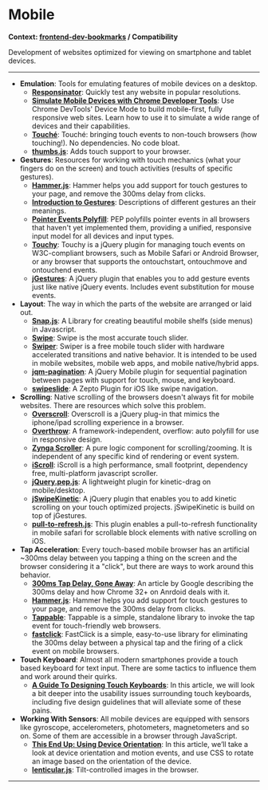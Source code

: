 # Mobile

**Context: [frontend-dev-bookmarks](../README.md) / Compatibility**

Development of websites optimized for viewing on smartphone and tablet devices.

---

- **Emulation**: Tools for emulating features of mobile devices on a desktop.
  - **[Responsinator](http://www.responsinator.com/)**: Quickly test any website in popular resolutions.
  - **[Simulate Mobile Devices with Chrome Developer Tools](https://developers.google.com/web/tools/chrome-devtools/iterate/device-mode/?hl=en)**: Use Chrome DevTools' Device Mode to build mobile-first, fully responsive web sites. Learn how to use it to simulate a wide range of devices and their capabilities.
  - **[Touché](https://github.com/davidcalhoun/touche)**: Touché: bringing touch events to non-touch browsers (how touching!). No dependencies. No code bloat.
  - **[thumbs.js](http://mwbrooks.github.io/thumbs.js/)**: Adds touch support to your browser.
- **Gestures**: Resources for working with touch mechanics (what your fingers do on the screen) and touch activities (results of specific gestures).
  - **[Hammer.js](http://hammerjs.github.io/)**: Hammer helps you add support for touch gestures to your page, and remove the 300ms delay from clicks.
  - **[Introduction to Gestures](https://www.google.com/design/spec/patterns/gestures.html)**: Descriptions of different gestures an their meanings.
  - **[Pointer Events Polyfill](https://github.com/jquery/PEP)**: PEP polyfills pointer events in all browsers that haven't yet implemented them, providing a unified, responsive input model for all devices and input types.
  - **[Touchy](https://github.com/HotStudio/touchy)**: Touchy is a jQuery plugin for managing touch events on W3C-compliant browsers, such as Mobile Safari or Android Browser, or any browser that supports the ontouchstart, ontouchmove and ontouchend events.
  - **[jGestures](http://jgestures.codeplex.com/)**: A jQuery plugin that enables you to add gesture events just like native jQuery events. Includes event substitution for mouse events.
- **Layout**: The way in which the parts of the website are arranged or laid out.
  - **[Snap.js](https://github.com/jakiestfu/Snap.js)**: A Library for creating beautiful mobile shelfs (side menus) in Javascript.
  - **[Swipe](https://github.com/thebird/swipe)**: Swipe is the most accurate touch slider.
  - **[Swiper](http://idangero.us/swiper/)**: Swiper is a free mobile touch slider with hardware accelerated transitions and native behavior. It is intended to be used in mobile websites, mobile web apps, and mobile native/hybrid apps.
  - **[jqm-pagination](https://github.com/filamentgroup/jqm-pagination)**: A jQuery Mobile plugin for sequential pagination between pages with support for touch, mouse, and keyboard.
  - **[swipeslide](https://github.com/max-power/swipeslide)**: A Zepto Plugin for iOS like swipe navigation.
- **Scrolling**: Native scrolling of the browsers doesn't always fit for mobile websites. There are resources which solve this problem.
  - **[Overscroll](https://github.com/azoff/overscroll)**: Overscroll is a jQuery plug-in that mimics the iphone/ipad scrolling experience in a browser.
  - **[Overthrow](https://www.filamentgroup.com/lab/overthrow.html)**: A framework-independent, overflow: auto polyfill for use in responsive design.
  - **[Zynga Scroller](https://github.com/zynga/scroller)**: A pure logic component for scrolling/zooming. It is independent of any specific kind of rendering or event system.
  - **[iScroll](http://iscrolljs.com/)**: iScroll is a high performance, small footprint, dependency free, multi-platform javascript scroller.
  - **[jQuery.pep.js](http://pep.briangonzalez.org/)**: A lightweight plugin for kinetic-drag on mobile/desktop.
  - **[jSwipeKinetic](http://jswipekinetic.codeplex.com/)**: A jQuery plugin that enables you to add kinetic scrolling on your touch optimized projects. jSwipeKinetic is build on top of jGestures.
  - **[pull-to-refresh.js](https://github.com/visiongeist/pull-to-refresh-js)**: This plugin enables a pull-to-refresh functionality in mobile safari for scrollable block elements with native scrolling on iOS.
- **Tap Acceleration**: Every touch-based mobile browser has an artificial ~300ms delay between you tapping a thing on the screen and the browser considering it a "click", but there are ways to work around this behavior.
  - **[300ms Tap Delay, Gone Away](https://developers.google.com/web/updates/2013/12/300ms-tap-delay-gone-away)**: An article by Google describing the 300ms delay and how Chrome 32+ on Anrdoid deals with it.
  - **[Hammer.js](http://hammerjs.github.io/)**: Hammer helps you add support for touch gestures to your page, and remove the 300ms delay from clicks.
  - **[Tappable](http://cheeaun.github.io/tappable/)**: Tappable is a simple, standalone library to invoke the tap event for touch-friendly web browsers.
  - **[fastclick](https://github.com/ftlabs/fastclick)**: FastClick is a simple, easy-to-use library for eliminating the 300ms delay between a physical tap and the firing of a click event on mobile browsers.
- **Touch Keyboard**: Almost all modern smartphones provide a touch based keyboard for text input. There are some tactics to influence them and work around their quirks.
  - **[A Guide To Designing Touch Keyboards](https://www.smashingmagazine.com/2013/08/guide-to-designing-touch-keyboards-with-cheat-sheet/)**: In this article, we will look a bit deeper into the usability issues surrounding touch keyboards, including five design guidelines that will alleviate some of these pains.
- **Working With Sensors**: All mobile devices are equipped with sensors like gyroscope, accelerometers, photometers, magnetometers and so on. Some of them are accessible in a browser through JavaScript.
  - **[This End Up: Using Device Orientation](http://www.html5rocks.com/en/tutorials/device/orientation/)**: In this article, we’ll take a look at device orientation and motion events, and use CSS to rotate an image based on the orientation of the device.
  - **[lenticular.js](http://lenticular.attasi.com/)**: Tilt-controlled images in the browser.

---
